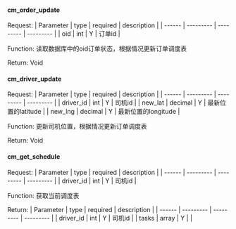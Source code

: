 
#### cm_order_update

Request:
|  Parameter   | type | required | description | 
| ------ | --------- |  --------- | --------- | 
| oid | int | Y    | 订单id    | 

Function:
读取数据库中的oid订单状态，根据情况更新订单调度表

Return:
Void

#### cm_driver_update

Request:
|  Parameter   | type | required | description | 
| ------ | --------- |  --------- | --------- | 
| driver_id | int | Y  |  司机id    | 
| new_lat | decimal | Y | 最新位置的latitude   | 
| new_lng | decimal | Y | 最新位置的longitude  | 

Function:
更新司机位置，根据情况更新订单调度表

Return:
Void


#### cm_get_schedule

Request:
|  Parameter   | type | required | description | 
| ------ | --------- |  --------- | --------- | 
| driver_id | int | Y  |  司机id    | 

Function:
获取当前调度表

Return:
|  Parameter   | type | required | description | 
| ------ | --------- |  --------- | --------- | 
| driver_id | int | Y  |  司机id    | 
| tasks |  array | Y  |      | 

